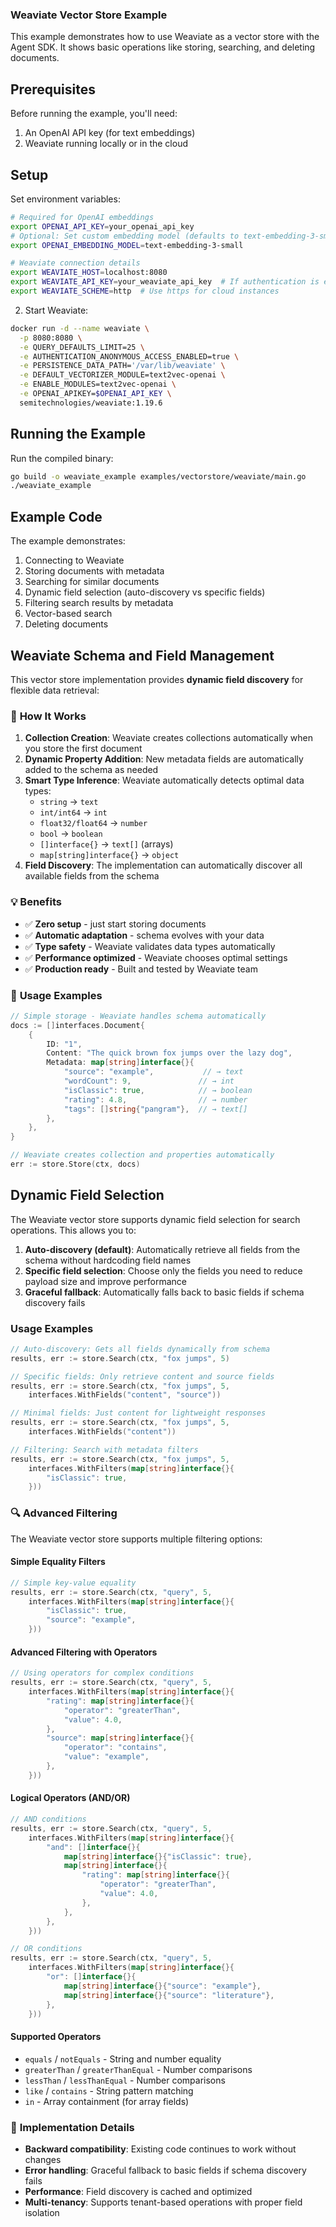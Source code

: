 ### Weaviate Vector Store Example
This example demonstrates how to use Weaviate as a vector store with the Agent SDK. It shows basic operations like storing, searching, and deleting documents.

## Prerequisites
Before running the example, you'll need:
1. An OpenAI API key (for text embeddings)
2. Weaviate running locally or in the cloud

## Setup

Set environment variables:
```bash
# Required for OpenAI embeddings
export OPENAI_API_KEY=your_openai_api_key
# Optional: Set custom embedding model (defaults to text-embedding-3-small)
export OPENAI_EMBEDDING_MODEL=text-embedding-3-small

# Weaviate connection details
export WEAVIATE_HOST=localhost:8080
export WEAVIATE_API_KEY=your_weaviate_api_key  # If authentication is enabled
export WEAVIATE_SCHEME=http  # Use https for cloud instances
```

2. Start Weaviate:

```bash
docker run -d --name weaviate \
  -p 8080:8080 \
  -e QUERY_DEFAULTS_LIMIT=25 \
  -e AUTHENTICATION_ANONYMOUS_ACCESS_ENABLED=true \
  -e PERSISTENCE_DATA_PATH='/var/lib/weaviate' \
  -e DEFAULT_VECTORIZER_MODULE=text2vec-openai \
  -e ENABLE_MODULES=text2vec-openai \
  -e OPENAI_APIKEY=$OPENAI_API_KEY \
  semitechnologies/weaviate:1.19.6
```

## Running the Example

Run the compiled binary:

```bash
go build -o weaviate_example examples/vectorstore/weaviate/main.go
./weaviate_example
```

## Example Code

The example demonstrates:

1. Connecting to Weaviate
2. Storing documents with metadata
3. Searching for similar documents
4. Dynamic field selection (auto-discovery vs specific fields)
5. Filtering search results by metadata
6. Vector-based search
7. Deleting documents

## Weaviate Schema and Field Management

This vector store implementation provides **dynamic field discovery** for flexible data retrieval:

### 🚀 **How It Works**

1. **Collection Creation**: Weaviate creates collections automatically when you store the first document
2. **Dynamic Property Addition**: New metadata fields are automatically added to the schema as needed
3. **Smart Type Inference**: Weaviate automatically detects optimal data types:
   - `string` → `text`
   - `int/int64` → `int`
   - `float32/float64` → `number`
   - `bool` → `boolean`
   - `[]interface{}` → `text[]` (arrays)
   - `map[string]interface{}` → `object`
4. **Field Discovery**: The implementation can automatically discover all available fields from the schema

### 💡 **Benefits**

- ✅ **Zero setup** - just start storing documents
- ✅ **Automatic adaptation** - schema evolves with your data
- ✅ **Type safety** - Weaviate validates data types automatically
- ✅ **Performance optimized** - Weaviate chooses optimal settings
- ✅ **Production ready** - Built and tested by Weaviate team

### 📖 **Usage Examples**

```go
// Simple storage - Weaviate handles schema automatically
docs := []interfaces.Document{
    {
        ID: "1",
        Content: "The quick brown fox jumps over the lazy dog",
        Metadata: map[string]interface{}{
            "source": "example",           // → text
            "wordCount": 9,               // → int
            "isClassic": true,            // → boolean
            "rating": 4.8,                // → number
            "tags": []string{"pangram"},  // → text[]
        },
    },
}

// Weaviate creates collection and properties automatically
err := store.Store(ctx, docs)
```

## Dynamic Field Selection

The Weaviate vector store supports dynamic field selection for search operations. This allows you to:

1. **Auto-discovery (default)**: Automatically retrieve all fields from the schema without hardcoding field names
2. **Specific field selection**: Choose only the fields you need to reduce payload size and improve performance
3. **Graceful fallback**: Automatically falls back to basic fields if schema discovery fails

### Usage Examples

```go
// Auto-discovery: Gets all fields dynamically from schema
results, err := store.Search(ctx, "fox jumps", 5)

// Specific fields: Only retrieve content and source fields
results, err := store.Search(ctx, "fox jumps", 5,
    interfaces.WithFields("content", "source"))

// Minimal fields: Just content for lightweight responses
results, err := store.Search(ctx, "fox jumps", 5,
    interfaces.WithFields("content"))

// Filtering: Search with metadata filters
results, err := store.Search(ctx, "fox jumps", 5,
    interfaces.WithFilters(map[string]interface{}{
        "isClassic": true,
    }))
```

### 🔍 **Advanced Filtering**

The Weaviate vector store supports multiple filtering options:

#### Simple Equality Filters
```go
// Simple key-value equality
results, err := store.Search(ctx, "query", 5,
    interfaces.WithFilters(map[string]interface{}{
        "isClassic": true,
        "source": "example",
    }))
```

#### Advanced Filtering with Operators
```go
// Using operators for complex conditions
results, err := store.Search(ctx, "query", 5,
    interfaces.WithFilters(map[string]interface{}{
        "rating": map[string]interface{}{
            "operator": "greaterThan",
            "value": 4.0,
        },
        "source": map[string]interface{}{
            "operator": "contains",
            "value": "example",
        },
    }))
```

#### Logical Operators (AND/OR)
```go
// AND conditions
results, err := store.Search(ctx, "query", 5,
    interfaces.WithFilters(map[string]interface{}{
        "and": []interface{}{
            map[string]interface{}{"isClassic": true},
            map[string]interface{}{
                "rating": map[string]interface{}{
                    "operator": "greaterThan",
                    "value": 4.0,
                },
            },
        },
    }))

// OR conditions
results, err := store.Search(ctx, "query", 5,
    interfaces.WithFilters(map[string]interface{}{
        "or": []interface{}{
            map[string]interface{}{"source": "example"},
            map[string]interface{}{"source": "literature"},
        },
    }))
```

#### Supported Operators
- `equals` / `notEquals` - String and number equality
- `greaterThan` / `greaterThanEqual` - Number comparisons
- `lessThan` / `lessThanEqual` - Number comparisons
- `like` / `contains` - String pattern matching
- `in` - Array containment (for array fields)

### 🔧 **Implementation Details**

- **Backward compatibility**: Existing code continues to work without changes
- **Error handling**: Graceful fallback to basic fields if schema discovery fails
- **Performance**: Field discovery is cached and optimized
- **Multi-tenancy**: Supports tenant-based operations with proper field isolation
